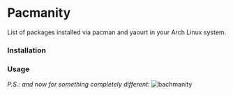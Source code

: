 # Pacmanity
List of packages installed via pacman and yaourt in your Arch Linux system.

### Installation

### Usage

*P.S.: and now for something completely different:*
![bachmanity](https://pbs.twimg.com/media/Cjegi2dVAAEOU2n.jpg)
